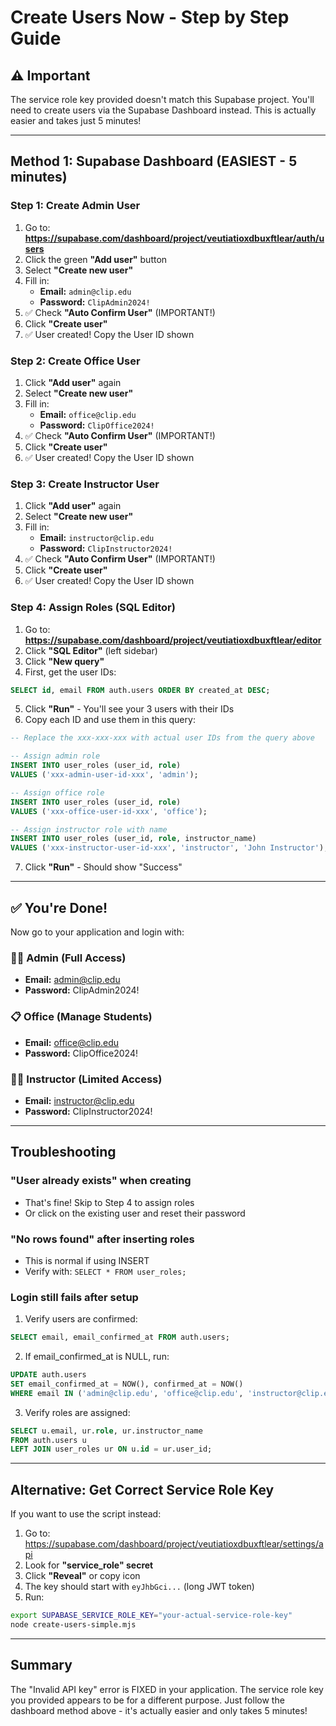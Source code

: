# Create Users Now - Step by Step Guide

## ⚠️ Important
The service role key provided doesn't match this Supabase project. You'll need to create users via the Supabase Dashboard instead. This is actually easier and takes just 5 minutes!

---

## Method 1: Supabase Dashboard (EASIEST - 5 minutes)

### Step 1: Create Admin User

1. Go to: **https://supabase.com/dashboard/project/veutiatioxdbuxftlear/auth/users**
2. Click the green **"Add user"** button
3. Select **"Create new user"**
4. Fill in:
   - **Email:** `admin@clip.edu`
   - **Password:** `ClipAdmin2024!`
5. ✅ Check **"Auto Confirm User"** (IMPORTANT!)
6. Click **"Create user"**
7. ✅ User created! Copy the User ID shown

### Step 2: Create Office User

1. Click **"Add user"** again
2. Select **"Create new user"**
3. Fill in:
   - **Email:** `office@clip.edu`
   - **Password:** `ClipOffice2024!`
4. ✅ Check **"Auto Confirm User"** (IMPORTANT!)
5. Click **"Create user"**
6. ✅ User created! Copy the User ID shown

### Step 3: Create Instructor User

1. Click **"Add user"** again
2. Select **"Create new user"**
3. Fill in:
   - **Email:** `instructor@clip.edu`
   - **Password:** `ClipInstructor2024!`
4. ✅ Check **"Auto Confirm User"** (IMPORTANT!)
5. Click **"Create user"**
6. ✅ User created! Copy the User ID shown

### Step 4: Assign Roles (SQL Editor)

1. Go to: **https://supabase.com/dashboard/project/veutiatioxdbuxftlear/editor**
2. Click **"SQL Editor"** (left sidebar)
3. Click **"New query"**
4. First, get the user IDs:

```sql
SELECT id, email FROM auth.users ORDER BY created_at DESC;
```

5. Click **"Run"** - You'll see your 3 users with their IDs
6. Copy each ID and use them in this query:

```sql
-- Replace the xxx-xxx-xxx with actual user IDs from the query above

-- Assign admin role
INSERT INTO user_roles (user_id, role)
VALUES ('xxx-admin-user-id-xxx', 'admin');

-- Assign office role
INSERT INTO user_roles (user_id, role)
VALUES ('xxx-office-user-id-xxx', 'office');

-- Assign instructor role with name
INSERT INTO user_roles (user_id, role, instructor_name)
VALUES ('xxx-instructor-user-id-xxx', 'instructor', 'John Instructor');
```

7. Click **"Run"** - Should show "Success"

---

## ✅ You're Done!

Now go to your application and login with:

### 👨‍💼 Admin (Full Access)
- **Email:** admin@clip.edu
- **Password:** ClipAdmin2024!

### 📋 Office (Manage Students)
- **Email:** office@clip.edu
- **Password:** ClipOffice2024!

### 👨‍🏫 Instructor (Limited Access)
- **Email:** instructor@clip.edu
- **Password:** ClipInstructor2024!

---

## Troubleshooting

### "User already exists" when creating
- That's fine! Skip to Step 4 to assign roles
- Or click on the existing user and reset their password

### "No rows found" after inserting roles
- This is normal if using INSERT
- Verify with: `SELECT * FROM user_roles;`

### Login still fails after setup
1. Verify users are confirmed:
```sql
SELECT email, email_confirmed_at FROM auth.users;
```

2. If email_confirmed_at is NULL, run:
```sql
UPDATE auth.users
SET email_confirmed_at = NOW(), confirmed_at = NOW()
WHERE email IN ('admin@clip.edu', 'office@clip.edu', 'instructor@clip.edu');
```

3. Verify roles are assigned:
```sql
SELECT u.email, ur.role, ur.instructor_name
FROM auth.users u
LEFT JOIN user_roles ur ON u.id = ur.user_id;
```

---

## Alternative: Get Correct Service Role Key

If you want to use the script instead:

1. Go to: https://supabase.com/dashboard/project/veutiatioxdbuxftlear/settings/api
2. Look for **"service_role" secret**
3. Click **"Reveal"** or copy icon
4. The key should start with `eyJhbGci...` (long JWT token)
5. Run:
```bash
export SUPABASE_SERVICE_ROLE_KEY="your-actual-service-role-key"
node create-users-simple.mjs
```

---

## Summary

The "Invalid API key" error is FIXED in your application. The service role key you provided appears to be for a different purpose. Just follow the dashboard method above - it's actually easier and only takes 5 minutes!
